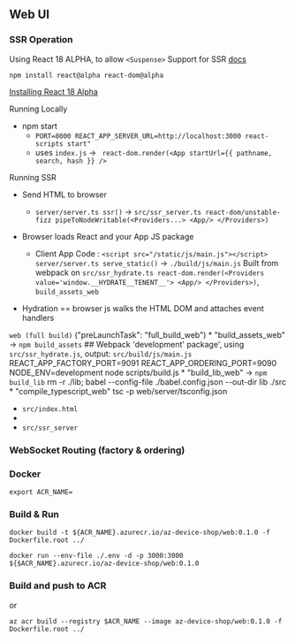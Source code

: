 ## Web UI

### SSR Operation

Using React 18 ALPHA, to allow ```<Suspense>``` Support for SSR [docs](https://github.com/reactwg/react-18/discussions/37)

```
npm install react@alpha react-dom@alpha
```

[Installing React 18 Alpha](https://github.com/reactwg/react-18/discussions/9)

Running Locally
 * npm start
    * ```PORT=8000 REACT_APP_SERVER_URL=http://localhost:3000 react-scripts start"```
    * uses ```index.js``` -> ``` react-dom.render(<App startUrl={{ pathname, search, hash }} />```

Running SSR

 * Send HTML to browser
   * ```server/server.ts ssr()``` -> ```src/ssr_server.ts react-dom/unstable-fizz pipeToNodeWritable(<Providers...> <App/> </Providers>)```

 * Browser loads React and your App JS package
   * Client App Code : ```<script src="/static/js/main.js"></script>```
        ```server/server.ts serve_static()``` -> ```./build/js/main.js```
        Built from webpack on ```src/ssr_hydrate.ts react-dom.render(<Providers value='window.__HYDRATE__TENENT__'> <App/> </Providers>)```,  ```build_assets_web```

 * Hydration == browser js walks the HTML DOM and attaches event handlers


```web (full build)``` ("preLaunchTask": "full_build_web")
    * "build_assets_web" -> ```npm build_assets```
        ## Webpack 'development' package', using  ```src/ssr_hydrate.js```, output: ```src/build/js/main.js```
        REACT_APP_FACTORY_PORT=9091 REACT_APP_ORDERING_PORT=9090 NODE_ENV=development node scripts/build.js
    * "build_lib_web" -> ```npm build_lib```
        rm -r ./lib; babel --config-file ./babel.config.json --out-dir lib ./src
    * "compile_typescript_web"
        tsc -p web/server/tsconfig.json 


* ```src/index.html```
* 
* ```src/ssr_server```

### WebSocket Routing (factory & ordering)


### Docker


```
export ACR_NAME=
```

### Build & Run

```
docker build -t ${ACR_NAME}.azurecr.io/az-device-shop/web:0.1.0 -f Dockerfile.root ../

docker run --env-file ./.env -d -p 3000:3000 ${$ACR_NAME}.azurecr.io/az-device-shop/web:0.1.0 
```

### Build and push to ACR

or
```
az acr build --registry $ACR_NAME --image az-device-shop/web:0.1.0 -f Dockerfile.root ../
```
